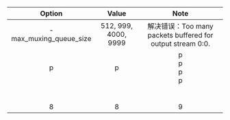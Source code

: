 |         Option         |        Value         |                            Note                            |
| :--------------------: | :------------------: | :--------------------------------------------------------: |
| -max_muxing_queue_size | 512, 999, 4000, 9999 | 解决错误：Too many packets buffered for output stream 0:0. |
|           p            |          p           |                   p<br />p<br />p<br />p                   |
|                        |                      |                                                            |
|                        |                      |                                                            |
|                        |                      |                                                            |
|                        |                      |                                                            |
|                        |                      |                                                            |
|                        |                      |                                                            |
|           8            |          8           |                             9                              |

